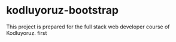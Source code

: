 # kodluyoruz-bootstrap
This project is prepared for the full stack web developer course of Kodluyoruz.
first
